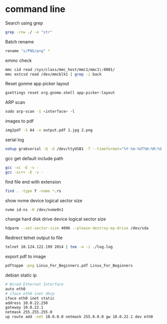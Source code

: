command line
============

Search using grep

```sh
grep -rnw ./ -e "str"
```

Batch rename

```sh
rename "s/PNG/png" *
```

emmc check

```sh
mmc cid read /sys/class/mmc_host/mmc1/mmc1\:0001/
mmc extcsd read /dev/mmcblk1 | grep -i back
```

Reset gonme app picker layout

```sh
gsettings reset org.gnome.shell app-picker-layout
```

ARP scan

```sh
sodo arp-scan -I <interface> -l
```

images to pdf

```sh
img2pdf -S A4 -o output.pdf 1.jpg 2.png
```

serial log

```sh
nohup grabserial -Q -d /dev/ttyUSB1 -T --timeformat="%Y-%m-%dT%H:%M:%S.%f" -o "~/Serial.%Y-%m-%dT%H:%M:%S.log" &
```

gcc get default include path

```sh
gcc -xc -E -v -
gcc -xc++ -E -v -
```

find file end with extension

```sh
find . -type f -name *.rs
```

show nvme device logical sector size

```sh
nvme id-ns -H /dev/nvme0n1
```

change hard disk drive device logical sector size

```sh
hdparm --set-sector-size 4096 --please-destroy-my-drive /dev/sda
```

Redirect telnet output to file

```sh
telnet 10.124.122.199 2014 | tee -a -i ./log.log
```

export pdf to image

```sh
pdftoppm -png Linux_For_Beginners.pdf Linux_For_Beginners
```

debian static ip

```sh
# Wired Ethernet Interface
auto eth0
# iface eth0 inet dhcp
iface eth0 inet static
address 10.0.22.250
gateway 10.0.22.1
netmask 255.255.255.0
up route add -net 10.0.0.0 netmask 255.0.0.0 gw 10.0.22.1 dev eth0
```
